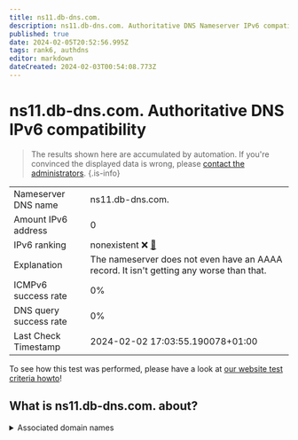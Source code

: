 ```yaml
---
title: ns11.db-dns.com.
description: ns11.db-dns.com. Authoritative DNS Nameserver IPv6 compatibility
published: true
date: 2024-02-05T20:52:56.995Z
tags: rank6, authdns
editor: markdown
dateCreated: 2024-02-03T00:54:08.773Z
---
```


# ns11.db-dns.com. Authoritative DNS IPv6 compatibility

> The results shown here are accumulated by automation. If you're convinced the displayed data is wrong, please [contact the administrators](/howto/chat). 
{.is-info}




|   |   |
| - | - |
| Nameserver DNS name | ns11.db-dns.com.
| Amount IPv6 address | 0
| IPv6 ranking | nonexistent :x: [🔗](/howto/ranking) |
| Explanation | The nameserver does not even have an AAAA record. It isn't getting any worse than that. |
| ICMPv6 success rate | 0%|
| DNS query success rate | 0% |
| Last Check Timestamp | 2024-02-02 17:03:55.190078+01:00 |

To see how this test was performed, please have a look at [our website test criteria howto](/howto/testcriteria/authdns)!


## What is ns11.db-dns.com. about?






<details>
<summary>Associated domain names</summary>

deutschebank.de

www.deutsche-bank.de

</details>
